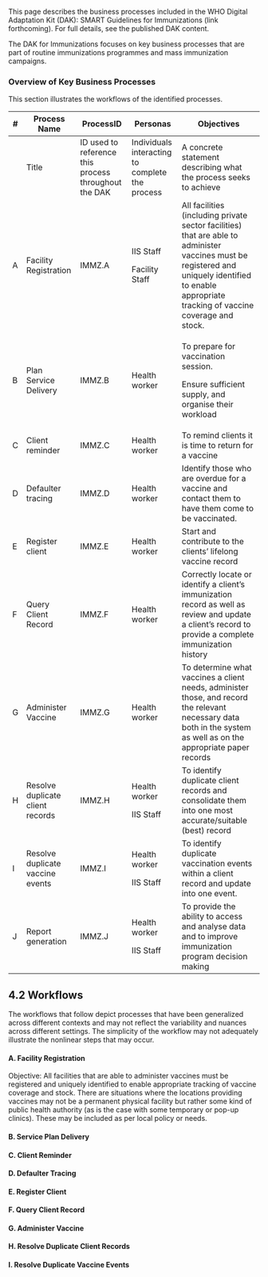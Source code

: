 This page describes the business processes included in the WHO Digital
Adaptation Kit (DAK): SMART Guidelines for Immunizations (link forthcoming). 
For full details, see the published DAK content.

The DAK for Immunizations focuses on key business processes that are
part of routine immunizations programmes and mass immunization
campaigns.

### Overview of Key Business Processes 
This section illustrates the workflows of the identified processes. 

<table class="table-bordered table-striped thead-light">
  <thead>
    <tr class="header">
      <th><strong>#</strong> </th>
      <th><strong>Process Name</strong> </th>
      <th><strong>ProcessID</strong> </th>
      <th><strong>Personas</strong> </th>
      <th><strong>Objectives</strong> </th>
    </tr>
 </thead>
 <tbody>
    <tr class="odd">
      <td></td>
      <td>Title </td>
      <td>ID used to reference this process throughout the DAK </td>
      <td>Individuals interacting to complete the process </td>
      <td>A concrete statement describing what the process seeks to achieve </td>
    </tr>
    <tr class="even">
      <td> A</td>
      <td>Facility Registration </td>
      <td>IMMZ.A</td>
      <td>
        <p>IIS Staff</p>
        <p>Facility Staff</p>
      </td>
      <td>All facilities (including private sector facilities) that are able to administer vaccines must be registered and uniquely identified to enable appropriate tracking of vaccine coverage and stock.</td>
    </tr>
    <tr class="odd">
      <td> B</td>
      <td>Plan Service Delivery </td>
      <td>IMMZ.B</td>
      <td> Health worker</td>
      <td>
        <p>To prepare for vaccination session.</p>
        <p>Ensure sufficient supply, and organise their workload</p>
      </td>
    </tr>
    <tr class="even">
      <td> C</td>
      <td>Client reminder</td>
      <td> IMMZ.C</td>
      <td>Health worker</td>
      <td>To remind clients it is time to return for a vaccine</td>
    </tr>
    <tr class="odd">
      <td> D</td>
      <td>Defaulter tracing </td>
      <td> IMMZ.D</td>
      <td>Health worker</td>
      <td>Identify those who are overdue for a vaccine and contact them to have them come to be vaccinated.</td>
    </tr>
    <tr class="even">
      <td> E</td>
      <td>Register client </td>
      <td> IMMZ.E</td>
      <td>Health worker</td>
      <td>Start and contribute to the clients’ lifelong vaccine record</td>
    </tr>
    <tr class="odd">
      <td> F</td>
      <td>Query Client Record </td>
      <td> IMMZ.F</td>
      <td>Health worker</td>
      <td>Correctly locate or identify a client’s immunization record as well as review and update a client’s record to provide a complete immunization history</td>
    </tr>
    <tr class="even">
      <td> G</td>
      <td>Administer Vaccine </td>
      <td> IMMZ.G</td>
      <td>Health worker</td>
      <td> To determine what vaccines a client needs, administer those, and record the relevant necessary data both in the system as well as on the appropriate paper records</td>
    </tr>
    <tr class="odd">
      <td> H</td>
      <td>Resolve duplicate client records </td>
      <td>IMMZ.H</td>
      <td>
        <p>Health worker</p>
        <p>IIS Staff</p>
      </td>
      <td> To identify duplicate client records and consolidate them into one most accurate/suitable (best) record</td>
    </tr>
    <tr class="even">
      <td>I </td>
      <td>Resolve duplicate vaccine events </td>
      <td> IMMZ.I</td>
      <td>
        <p>Health worker</p>
        <p>IIS Staff</p>
      </td>
      <td> To identify duplicate vaccination events within a client record and update into one event.</td>
    </tr>
    <tr class="odd">
      <td> J</td>
      <td>Report generation </td>
      <td> IMMZ.J</td>
      <td>
        <p>Health worker</p>
        <p>IIS Staff</p>
      </td>
      <td>To provide the ability to access and analyse data and to improve immunization program decision making</td>
    </tr>
  </tbody>
</table>

## 4.2 Workflows
The workflows that follow depict processes that have been generalized across different contexts and may not reflect the variability and nuances across different settings. The simplicity of the workflow may not adequately illustrate the nonlinear steps that may occur.

#### A. Facility Registration
Objective: All facilities that are able to administer vaccines must be registered and uniquely identified to enable appropriate tracking of vaccine coverage and stock. There are situations where the locations providing vaccines may not be a permanent physical facility but rather some kind of public health authority (as is the case with some temporary or pop-up clinics). These may be included as per local policy or needs.   

#### B. Service Plan Delivery

#### C. Client Reminder

#### D. Defaulter Tracing

#### E. Register Client

#### F. Query Client Record

#### G. Administer Vaccine

#### H. Resolve Duplicate Client Records

#### I. Resolve Duplicate Vaccine Events
